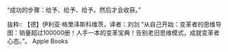 “成功的步骤：给予、给予、给予。然后才会收获。”

抜粋:: 【德】伊利亚·格里泽斯科维茨，译者：刘剑  “从自己开始：变革者的思维导图：销量超过100000册！人手一本的变革宝典！告别老旧思维模式，成就变革者心态。”。 Apple Books  
